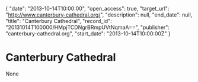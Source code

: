 {
  "date": "2013-10-14T10:00:00", 
  "open_access": true, 
  "target_url": "http://www.canterbury-cathedral.org/", 
  "description": null, 
  "end_date": null, 
  "title": "Canterbury Cathedral", 
  "record_id": "20131014T100000/HMpjTCDNgrBRmpUVtNqmaA==", 
  "publisher": "canterbury-cathedral.org", 
  "start_date": "2013-10-14T10:00:00Z"
}

# Canterbury Cathedral

None